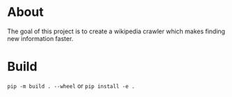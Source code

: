 # About
The goal of this project is to create a wikipedia crawler which makes finding new information faster.


# Build
`pip -m build . --wheel`
or
`pip install -e .`